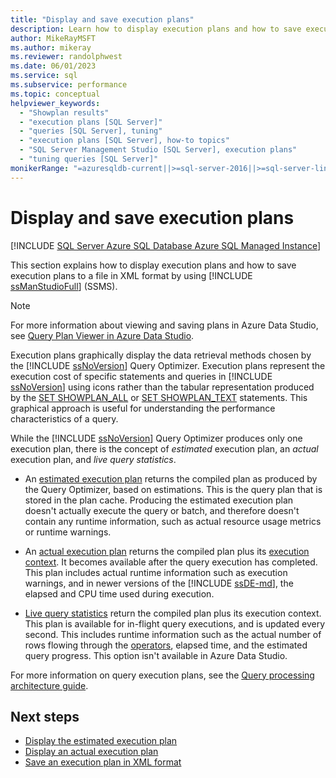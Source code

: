 ```yaml
---
title: "Display and save execution plans"
description: Learn how to display execution plans and how to save execution plans to a file in XML format by using SQL Server Management Studio.
author: MikeRayMSFT
ms.author: mikeray
ms.reviewer: randolphwest
ms.date: 06/01/2023
ms.service: sql
ms.subservice: performance
ms.topic: conceptual
helpviewer_keywords:
  - "Showplan results"
  - "execution plans [SQL Server]"
  - "queries [SQL Server], tuning"
  - "execution plans [SQL Server], how-to topics"
  - "SQL Server Management Studio [SQL Server], execution plans"
  - "tuning queries [SQL Server]"
monikerRange: "=azuresqldb-current||>=sql-server-2016||>=sql-server-linux-2017||=azuresqldb-mi-current"
---
```

# Display and save execution plans

[!INCLUDE [SQL Server Azure SQL Database Azure SQL Managed Instance](../../includes/applies-to-version/sql-asdb-asdbmi.md)]

This section explains how to display execution plans and how to save execution plans to a file in XML format by using [!INCLUDE [ssManStudioFull](../../includes/ssmanstudiofull-md.md)] (SSMS).

> [!NOTE]  
> For more information about viewing and saving plans in Azure Data Studio, see [Query Plan Viewer in Azure Data Studio](/azure-data-studio/query-plan-viewer).

Execution plans graphically display the data retrieval methods chosen by the [!INCLUDE [ssNoVersion](../../includes/ssnoversion-md.md)] Query Optimizer. Execution plans represent the execution cost of specific statements and queries in [!INCLUDE [ssNoVersion](../../includes/ssnoversion-md.md)] using icons rather than the tabular representation produced by the [SET SHOWPLAN_ALL](../../t-sql/statements/set-showplan-all-transact-sql.md) or [SET SHOWPLAN_TEXT](../../t-sql/statements/set-showplan-text-transact-sql.md) statements. This graphical approach is useful for understanding the performance characteristics of a query.

While the [!INCLUDE [ssNoVersion](../../includes/ssnoversion-md.md)] Query Optimizer produces only one execution plan, there is the concept of *estimated* execution plan, an *actual* execution plan, and *live query statistics*.

- An [estimated execution plan](display-the-estimated-execution-plan.md) returns the compiled plan as produced by the Query Optimizer, based on estimations. This is the query plan that is stored in the plan cache. Producing the estimated execution plan doesn't actually execute the query or batch, and therefore doesn't contain any runtime information, such as actual resource usage metrics or runtime warnings.

- An [actual execution plan](display-an-actual-execution-plan.md) returns the compiled plan plus its [execution context](../query-processing-architecture-guide.md#execution-plan-caching-and-reuse). It becomes available after the query execution has completed. This plan includes actual runtime information such as execution warnings, and in newer versions of the [!INCLUDE [ssDE-md](../../includes/ssde-md.md)], the elapsed and CPU time used during execution.

- [Live query statistics](live-query-statistics.md) return the compiled plan plus its execution context. This plan is available for in-flight query executions, and is updated every second. This includes runtime information such as the actual number of rows flowing through the [operators](../showplan-logical-and-physical-operators-reference.md), elapsed time, and the estimated query progress. This option isn't available in Azure Data Studio.

For more information on query execution plans, see the [Query processing architecture guide](../query-processing-architecture-guide.md).

## Next steps

- [Display the estimated execution plan](display-the-estimated-execution-plan.md)
- [Display an actual execution plan](display-an-actual-execution-plan.md)
- [Save an execution plan in XML format](save-an-execution-plan-in-xml-format.md)
